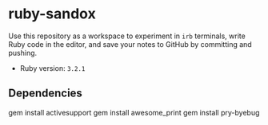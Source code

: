 # ruby-sandox

Use this repository as a workspace to experiment in `irb` terminals, write Ruby code in the editor, and save your notes to GitHub by committing and pushing.

- Ruby version: `3.2.1`


## Dependencies

gem install activesupport 
gem install awesome_print 
gem install pry-byebug
